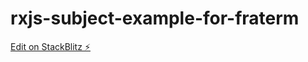 # rxjs-subject-example-for-fraterm

[Edit on StackBlitz ⚡️](https://stackblitz.com/edit/rxjs-behaviorsubject-simpleexample-aqfjuv)
